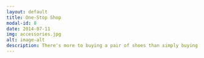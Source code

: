 ```yaml
---
layout: default
title: One-Stop Shop
modal-id: 8
date: 2014-07-11
img: accessories.jpg
alt: image-alt
description: There's more to buying a pair of shoes than simply buying a pair of shoes. We carry everything you need to ensure that your investment stays looking and feeling like new. Your shoes will eventually begin to lose some of their original structure, which is why we offer insoles providing several levels of support from brands like Spenco, Sole, and New Balance. When they begin to lose their luster, we'll help you find the perfect leather cream or conditioner and other care products, including brushes, protective sprays, cleaners, toe guards, laces, and rubber overshoes. And our extensive line of American-made Wigwam socks will help keep your feet, and your shoes, comfortable and dry. We're dedicated to helping you take care of your shoes, so that they keep taking care of you. 
---
```

